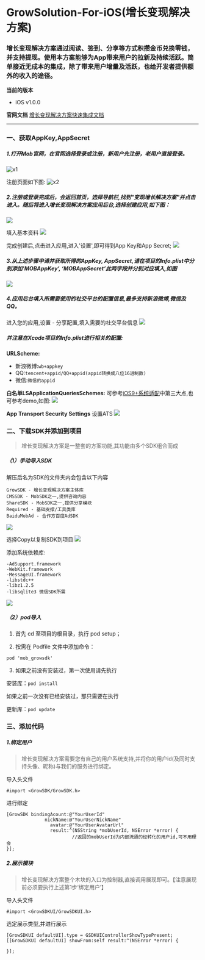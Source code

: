 # GrowSolution-For-iOS(增长变现解决方案)
### 增长变现解决方案通过阅读、签到、分享等方式积攒金币兑换零钱，并支持提现。使用本方案能够为App带来用户的拉新及持续活跃。简单接近无成本的集成，除了带来用户增量及活跃，也给开发者提供额外的收入的途径。
**当前的版本**

- iOS v1.0.0

**官网文档**
[增长变现解决方案快速集成文档](http://wiki.mob.com/ios-growsdk/)

- - - - - - - - - - - -

### 一、获取AppKey,AppSecret

##### 1.打开Mob官网，在官网选择登录或注册，新用户先注册，老用户直接登录。

![x1](https://lh3.googleusercontent.com/-hMUXeh5t45E/W02Ut6PWr6I/AAAAAAAABso/4z10PBem4GUIxMcUVWU3M1vzo3WbVBW-wCHMYCw/I/x1.png)

注册页面如下图:
![x2](https://lh3.googleusercontent.com/-N74F51ogtMM/W02VUZE28CI/AAAAAAAABsw/H05JMy8n0z0_lvS0NBA-DWhbMKcPpN8rwCHMYCw/I/x2.png)


##### 2.注册或登录完成后，会返回首页，选择导航栏,找到"变现增长解决方案"并点击进入。随后将进入增长变现解决方案应用后台,选择创建应用,如下图：

![](https://lh3.googleusercontent.com/-bzRuib5v9J4/W2VKcFI7zHI/AAAAAAAABtM/WIOyZ2yLoIooVCtgi0YciIvDGIWpdBcagCHMYCw/I/x3.png)

填入基本资料
![](https://lh3.googleusercontent.com/-0EhW9DAJMy8/W2VKcivU-RI/AAAAAAAABtc/uCKzSnoEYbg6eX18uZRViXwyLl8wq1PIQCHMYCw/I/x3-1.png)

完成创建后,点击进入应用,进入'设置',即可得到App Key和App Secret;
![](https://lh3.googleusercontent.com/-8c_Vaccdk-Q/W2VKcg9dFJI/AAAAAAAABtY/V43n0K6t_8QiWB1VDJhvNMh91ApT2YpmgCHMYCw/I/X3-2.png)

##### 3.从上述步骤申请并获取所得的AppKey, AppSecret,请在项目的Info.plist中分别添加’MOBAppKey’, ‘MOBAppSecret’此两字段并分别对应填入,如图
![](https://lh3.googleusercontent.com/-NZr5PI7PM6I/W2VKciKXLTI/AAAAAAAABts/taEo0WbJQrIfDpTJwJEnJ86mBnfF_F_NwCHMYCw/I/x4.png)

##### 4.应用后台填入所需要使用的社交平台的配置信息,最多支持新浪微博,微信及QQ。
进入您的应用,设置 - 分享配置,填入需要的社交平台信息
![](https://lh3.googleusercontent.com/-mvjniAKcwBw/W2VKcn_ZUxI/AAAAAAAABtg/qhY-FuAVi8MJCm7plKo0gYOyBKs90cpWACHMYCw/I/x4-1.png)

##### 并注意在Xcode项目的Info.plist进行相关的配置:
**URLScheme:**
* 新浪微博:```wb+appkey```
* QQ:```tencent+appid/QQ+appid(appid转换成八位16进制数)```
* 微信:```微信的appid```

**白名单LSApplicationQueriesSchemes:**
可参考[iOS9+系统适配](http://wiki.mob.com/%E9%80%82%E9%85%8Dios-9%EF%BC%8B%E7%B3%BB%E7%BB%9F/)中第三大点,也可参考demo,如图:
![](https://lh3.googleusercontent.com/-SrhZLSt6pzk/W2VKdDAbWII/AAAAAAAABto/tPZBk08p5kYqKC6OpK8i4UDBHWeqEkL0wCHMYCw/I/x6.jpg)

**App Transport Security Settings**
设置ATS
![](https://lh3.googleusercontent.com/-87mXoBxl518/W2VKcJR40KI/AAAAAAAABtU/CnQzKnmhZ74dk3IFaLFEnfODuBiDp_iFgCHMYCw/I/15333648321459.jpg)

### 二、下载SDK并添加到项目

>增长变现解决方案是一整套的方案功能,其功能由多个SDK组合而成

##### （1）手动导入SDK
解压后名为SDK的文件夹内会包含以下内容

```
GrowSDK - 增长变现解决方案主体库
CMSSDK - MobSDK之一,提供咨询内容
ShareSDK - MobSDK之一,提供分享模块
Required - 基础支撑/工具类库
BaiduMobAd - 合作方百度AdSDK
```

![](https://lh3.googleusercontent.com/-gZzgKRuGQUU/W2VKckkdj1I/AAAAAAAABtk/lnpRYo1qWHYMuT_5H5BVO6_fbVec-lGmACHMYCw/I/x11.png)

选择Copy以复制SDK到项目
![](https://lh3.googleusercontent.com/-PYr0IXzhHYU/W2VKcOK0frI/AAAAAAAABtQ/5bXBo-zmXHE_hWJmDCMdVzGXYYJEs-kgwCHMYCw/I/x12.png)

添加系统依赖库:

```
-AdSupport.framework
-WebKit.framework
-MessageUI.framework
-libstdc++ 
-libz1.2.5
-libsqlite3 微信SDK所需
```

![](https://lh3.googleusercontent.com/-W-Ozz46Vadc/W2VKcidBKiI/AAAAAAAABtw/xKyy8tj6CrsGxL9VSrfYkyJcoSrvDw_BwCHMYCw/I/x13.png)

##### （2）pod导入

1. 首先 cd 至项目的根目录，执行 pod setup；

2. 按需在 Podfile 文件中添加命令：

```
pod 'mob_growsdk'
```

3. 如果之前没有安装过，第一次使用请先执行

安装库：```pod install```

如果之前一次没有已经安装过，那只需要在执行

更新库：```pod update```

### 三、添加代码

##### 1.绑定用户
>增长变现解决方案需要您有自己的用户系统支持,并将你的用户id(及同时支持头像、昵称)与我们的服务进行绑定。

导入头文件

```
#import <GrowSDK/GrowSDK.h>
```

进行绑定

```
[GrowSDK bindingAcount:@"YourUserId"
              nickName:@"YourUserNickName"
                avatar:@"YourUserAvatarUrl"
                result:^(NSString *mobUserId, NSError *error) {
                        //返回的mobUserId为内部流通的经转化的用户id,可不用理会   
}];
```

##### 2.展示模块
>增长变现解决方案整个木块的入口为控制器,直接调用展现即可。【注意展现前必须要执行上述第1步‘绑定用户’】

导入头文件
```
#import <GrowSDKUI/GrowSDKUI.h>
```

选定展示类型,并进行展示

```
[GrowSDKUI defaultUI].type = GSDKUIControllerShowTypePresent;
[[GrowSDKUI defaultUI] showFrom:self result:^(NSError *error) {
        
}];
```